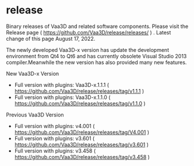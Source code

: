 # release
Binary releases of Vaa3D and related software components. Please visit the Release page ( https://github.com/Vaa3D/release/releases/ ) . Latest change of this page August 17, 2022.

The newly developed Vaa3D-x version has update the development environment from Qt4 to Qt6 and has currently obsolete Visual Studio 2013 compiler.Meanwhile the new version has also provided many new features.

New Vaa3D-x Version
* Full version with plugins: Vaa3D-x.1.1.1 ( https://github.com/Vaa3D/release/releases/tag/v1.1.1 )
* Full version with plugins: Vaa3D-x.1.1.0 ( https://github.com/Vaa3D/release/releases/tag/v1.1.0 )

Previous Vaa3D Version
* Full version with plugins: v4.001 ( https://github.com/Vaa3D/release/releases/tag/V4.001 )
* Full version with plugins: v3.601 ( https://github.com/Vaa3D/release/releases/tag/v3.601 )
* Full version with plugins: v3.458 ( https://github.com/Vaa3D/release/releases/tag/v3.458 )
